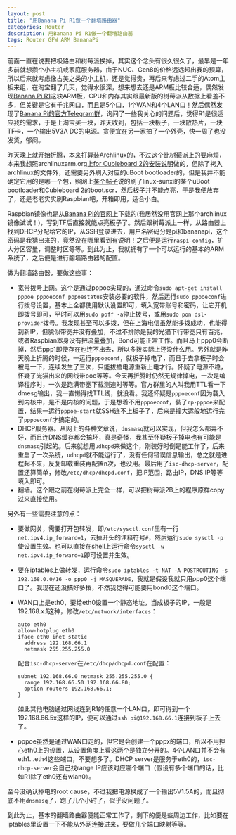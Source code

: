 ```yaml
---
layout: post
title: "用Banana Pi R1做一个翻墙路由器"
categories: Router
description: 用Banana Pi R1做一个翻墙路由器
tags: Router GFW ARM BananaPi
---
```


前面一直在说要把极路由和树莓派换掉，其实这个念头有很久很久了，最早是一年多前就想攒个小主机或家庭服务器，由于NUC、Gen8的价格远远超出我的预算，所以后来就考虑像占美之类的小主机，还是觉得贵，再后来考虑过二手的Atom主板来组，在淘宝翻了几天，觉得水很深，想来想去还是ARM板比较合适，偶然发现[Banana Pi R1](http://www.banana-pi.org.cn/r1.html)这块ARM板，CPU和内存其实跟最新版的树莓派从数据上看差不多，但关键是它有千兆网口，而且是5个口，1个WAN和4个LAN口！然后偶然发现了[Banana Pi的官方Telegram群](https://telegram.me/bananapicn)，询问了一些我关心的问题后，觉得R1是很适应我的需求，于是上淘宝买一块，昨天收到，包括一块板子，一块散热片，一块TF卡，一个输出5V3A DC的电源。贪便宜在另一家拍了一个外壳，快一周了也没发货，郁闷。

昨天晚上就开始折腾，本来打算装Archlinux的，不过这个比树莓派上的要麻烦，本来我想照archlinuxarm.org上[for Cubieboard 2的安装说明](https://archlinuxarm.org/platforms/armv7/allwinner/cubieboard-2)做的，但除了拷入archlinux的文件外，还需要另外刷入对应的uBoot bootloader的，但是我并不能确定它用的是哪一个包，照网上[某个帖子](http://forum.lemaker.org/thread-23135-1-1.html)说的刷了linux-sunxi的某个uBoot bootloader和Cubieboard 2的boot.scr，然后板子并不能点亮，于是我便放弃了，还是老老实实刷Raspbian吧，开箱即用，适合小白。

Raspbian镜像也是从[Banana Pi的官网](http://www.banana-pi.org.cn/r1-download.html)上下载的(我居然没用官网上那个archlinux镜像试试！)，写到TF后直接就能点亮板子了。然后跟树莓派上一样，从路由器上找到DHCP分配给它的IP，从SSH登录进去，用户名密码分是pi和bananapi，这个密码是我猜出来的，竟然没在哪里看到有说明！之后便是运行`raspi-config`，扩大分区容量，调整时区等等。到此为止，我就拥有了一个可以运行的基本的ARM系统了，之后便是进行翻墙路由器的配置。

做为翻墙路由器，要做这些事：

- 宽带拨号上网。这个是通过pppoe实现的，通过命令`sudo apt-get install pppoe pppoeconf pppoestatus`安装必要的软件，然后运行`sudo pppoeconf`进行拨号设置，基本上全都使用默认设置即可，填入宽带账号和密码，让它开机即拨号即可，平时可以用`sudo poff -a`停止拨号，或用`sudo pon dsl-provider`拨号。我发现甚至可以多拨，但在上海电信虽然能多拨成功，也能得到新IP，但貌似带宽并没有叠加，不过不排除是我的光猫下行带宽只有百兆，或者Raspbian本身没有把流量叠加，Bond可能正常工作。而且马上ppp0会断掉，然后ppp1即使存在也连不出去，所以多拨实际上还没什么用。另外就是昨天晚上折腾的时候，一运行`pppoeconf`，就板子掉电了，而且手去拿板子时会被电一下，连续发生了三次，只能拔插电源重新上电才行。怀疑了电源不稳，怀疑了光猫出来的网线带poe等等。今天再折腾时仍然无规律掉电，一次是编译程序时，一次是跑满带宽下载测速时等等。官方群里的人叫我用TTL看一下dmesg输出，我一直懒得找TTL线，就没看。我还怀疑是`pppoeconf`因为载入到内核中，是不是内核的问题，于是想着不用`pppoeconf`，装了`rp-pppoe`来配置，结果一运行`pppoe-start`就SSH连不上板子了，后来是撞大运般地运行完了`pppoeconf`才搞定的。
- DHCP服务器。从网上的各种文章说，`dnsmasq`就可以实现，但我怎么都弄不好，而且连DNS缓存都会搞坏，真是奇怪，我甚至怀疑板子掉电也有可能是`dnsmasq`引起的。后来就想用`udhcpd`来做这个，刚装好时倒是能工作了，后来重启了一次系统，`udhcpd`就不能运行了，没有任何错误信息输出，总之就是进程起不来，反复卸载重装再配置n次，也没用。最后用了`isc-dhcp-server`，配置还算简单，修改`/etc/dhcp/dhcpd.conf`，把IP范围，路由IP，DNS IP等等填入即可。
- 翻墙。这个跟之前在树莓派上完全一样，可以把树莓派2B上的程序原样copy过来直接使用。

另外有一些需要注意的点：

- 要做网关，需要打开包转发，即`/etc/sysctl.conf`里有一行`net.ipv4.ip_forward=1`，去掉开头的注释符号`#`，然后运行`sudo sysctl -p`使设置生效。也可以直接在shell上运行命令`sysctl -w net.ipv4.ip_forward=1`即可设置并生效。

- 要在iptables上做转发，运行命令`sudo iptables -t NAT -A POSTROUTING -s 192.168.0.0/16 -o ppp0 -j MASQUERADE`，我就是假设我就只用ppp0这个端口了。我现在还没搞好多拨，不然我觉得可能要用bond0这个端口。

- WAN口上是eth0，要给eth0设置一个静态地址，当成板子的IP，一般是192.168.x.1这种，修改`/etc/network/interfaces`：

  ```
  auto eth0
  allow-hotplug eth0
  iface eth0 inet static
    address 192.168.66.1
    netmask 255.255.255.0
  ```

  配合`isc-dhcp-server`在`/etc/dhcp/dhcpd.conf`在配置：

  ```
  subnet 192.168.66.0 netmask 255.255.255.0 {
    range 192.168.66.50 192.168.66.80;
    option routers 192.168.66.1;
  }
  ```

  如此其他电脑通过网线连到R1的任意一个LAN口，即可得到一个192.168.66.5x这样的IP，便可以通过`ssh pi@192.168.66.1`连接到板子上去了。

- pppoe虽然是通过WAN口走的，但它是会创建一个pppx的端口，所以不用担心eth0上的设置，从设置角度上看这两个是独立分开的。4个LAN口并不会有eth1...eth4这些端口，不要想多了。DHCP server是服务于eth0的，`isc-dhcp-server`会自己找range IP应该对应哪个端口（假设有多个端口的话，比如R1除了eth0还有wlan0）。

至今没确认掉电的root cause，不过我把电源换成了一个输出5V1.5A的，而且彻底不用`dnsmasq`了，跑了几个小时了，似乎没问题了。

到此为止，基本的翻墙路由器便能正常工作了，剩下的便是些周边工作，比如要在iptables里设置一下不能从外网连接进来，要做几个端口映射等等。